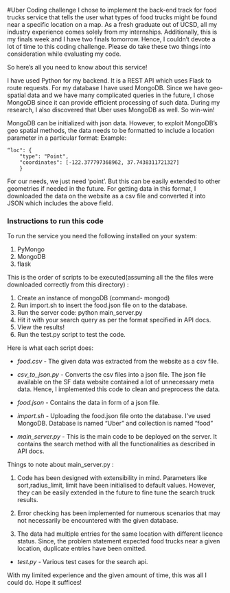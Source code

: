 #Uber Coding challenge
I chose to implement the back-end track for food trucks service that tells the user what types of food trucks might be found near a specific location on a map. As a fresh graduate out of UCSD, all my industry experience comes solely from my internships. Additionally, this is my finals week and I have two finals tomorrow. Hence, I couldn’t devote a lot of time to this coding challenge.  Please do take these two things into consideration while evaluating my code.

So here’s all you need to know about this service!

I have used Python for my backend. It is a REST API which uses Flask to route requests. For my database I have used MongoDB. Since we have geo-spatial data and we have many complicated queries in the future, I chose MongoDB since it can provide efficient processing of such data. During my research, I also discovered that Uber uses MongoDB as well. So win-win!

MongoDB can be initialized with json data. However, to exploit MongoDB’s geo spatial methods, the data needs to be formatted to include a location parameter in a particular format:
Example:
```
“loc": {
    "type": "Point", 
    "coordinates": [-122.377797368962, 37.7438311721327]
    }
```
For our needs, we just need ‘point’. But this can be easily extended to other geometries if needed in the future. For getting data in this format, I downloaded the data on the website as a csv file and converted it into JSON which includes the above field.

### Instructions to run this code
To run the service you need the following installed on your system:

1. PyMongo
2. MongoDB
3. flask

This is the order of scripts to be executed(assuming all the the files were downloaded correctly from this directory) :
1. Create an instance of mongoDB (command- mongod)
2. Run import.sh to insert the food.json file on to the database.
3. Run the server code: python main_server.py
4. Hit it with your search query as per the format specified in API docs.
5. View the results!
6. Run the test.py script to test the code.


Here is what each script does:
* _food.csv_ - The given data was extracted from the website as a csv file. 

* _csv_to_json.py_ - Converts the csv files into a json file. The json file available on the SF data website contained a lot of unnecessary meta data. Hence, I implemented this code to clean and preprocess the data.

* _food.json_ - Contains the data in form of a json file.

* _import.sh_ - Uploading the food.json file onto the database. I’ve used MongoDB. Database is named “Uber” and collection is named “food”

* _main_server.py_ - This is the main code to be deployed on the server. It contains the search method with all the functionalities as described in API docs.

Things to note about main_server.py :

1. Code has been designed with extensibility in mind. Parameters like sort,radius_limit, limit have been initialised to default values. However, they can be easily extended in the future to fine tune the search truck results.

2. Error checking has been implemented for numerous scenarios that may not necessarily be encountered with the given database.

3. The data had multiple entries for the same location with different licence status. Since, the problem statement expected food trucks near a given location, duplicate entries have been omitted.

* _test.py_ - Various test cases for the search api.


With my limited experience and the given amount of time, this was all I could do. Hope it suffices!



